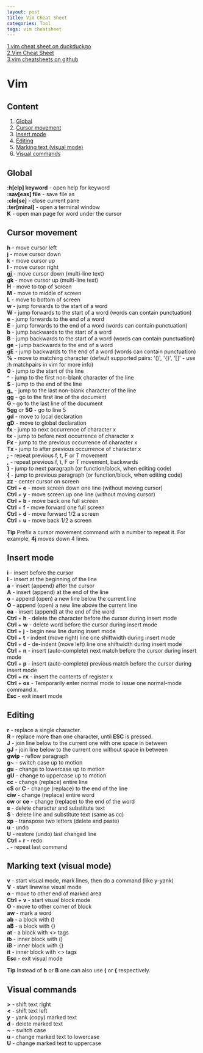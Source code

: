 ```yaml
---
layout: post
title: Vim Cheat Sheet
categories: Tool
tags: vim cheatsheet
---
```


[1.vim cheat sheet on duckduckgo](https://duckduckgo.com/?q=vim+cheat+sheet&ia=cheatsheet&iax=1)  
[2.Vim Cheat Sheet](https://vim.rtorr.com/)  
[3.vim cheatsheets on github](https://github.com/LeCoupa/awesome-cheatsheets/blob/master/tools/vim.txt)  

# Vim

## Content

1. [Global](#global)
2. [Cursor movement](#cursor-movement)
3. [Insert mode](#insert-mode)
4. [Editing](#editing)
5. [Marking text (visual mode)](#marking-text-visual-mode)
6. [Visual commands](#visual-commands)

## Global

**:h[elp] keyword** - open help for keyword  
**:sav[eas] file** - save file as  
**:clo[se]** - close current pane  
**:ter[minal]** - open a terminal window  
**K** - open man page for word under the cursor  

## Cursor movement

**h** - move cursor left  
**j** - move cursor down  
**k** - move cursor up  
**l** - move cursor right  
**gj** - move cursor down (multi-line text)  
**gk** - move cursor up (multi-line text)  
**H** - move to top of screen  
**M** - move to middle of screen  
**L** - move to bottom of screen  
**w** - jump forwards to the start of a word  
**W** - jump forwards to the start of a word (words can contain punctuation)  
**e** - jump forwards to the end of a word  
**E** - jump forwards to the end of a word (words can contain punctuation)  
**b** - jump backwards to the start of a word  
**B** - jump backwards to the start of a word (words can contain punctuation)  
**ge** - jump backwards to the end of a word  
**gE** - jump backwards to the end of a word (words can contain punctuation)  
**%** - move to matching character (default supported pairs: '()', '{}', '[]' - use :h matchpairs in vim for more info)  
**0** - jump to the start of the line  
**^** - jump to the first non-blank character of the line  
**$** - jump to the end of the line  
**g_** - jump to the last non-blank character of the line  
**gg** - go to the first line of the document  
**G** - go to the last line of the document  
**5gg** or **5G** - go to line 5  
**gd** - move to local declaration  
**gD** - move to global declaration  
**fx** - jump to next occurrence of character x  
**tx** - jump to before next occurrence of character x  
**Fx** - jump to the previous occurrence of character x  
**Tx** - jump to after previous occurrence of character x  
**;** - repeat previous f, t, F or T movement  
**,** - repeat previous f, t, F or T movement, backwards  
**}** - jump to next paragraph (or function/block, when editing code)  
**{** - jump to previous paragraph (or function/block, when editing code)  
**zz** - center cursor on screen  
**Ctrl** + **e** - move screen down one line (without moving cursor)  
**Ctrl** + **y** - move screen up one line (without moving cursor)  
**Ctrl** + **b** - move back one full screen  
**Ctrl** + **f** - move forward one full screen  
**Ctrl** + **d** - move forward 1/2 a screen  
**Ctrl** + **u** - move back 1/2 a screen  

**Tip** Prefix a cursor movement command with a number to repeat it. For example, **4j** moves down 4 lines.

## Insert mode

**i** - insert before the cursor  
**I** - insert at the beginning of the line  
**a** - insert (append) after the cursor  
**A** - insert (append) at the end of the line  
**o** - append (open) a new line below the current line  
**O** - append (open) a new line above the current line  
**ea** - insert (append) at the end of the word  
**Ctrl** + **h** - delete the character before the cursor during insert mode  
**Ctrl** + **w** - delete word before the cursor during insert mode  
**Ctrl** + **j** - begin new line during insert mode  
**Ctrl** + **t** - indent (move right) line one shiftwidth during insert mode  
**Ctrl** + **d** - de-indent (move left) line one shiftwidth during insert mode  
**Ctrl** + **n** - insert (auto-complete) next match before the cursor during insert mode  
**Ctrl** + **p** - insert (auto-complete) previous match before the cursor during insert mode  
**Ctrl** + **rx** - insert the contents of register x  
**Ctrl** + **ox** - Temporarily enter normal mode to issue one normal-mode command x.  
**Esc** - exit insert mode  

## Editing

**r** - replace a single character.  
**R** - replace more than one character, until **ESC** is pressed.  
**J** - join line below to the current one with one space in between  
**gJ** - join line below to the current one without space in between  
**gwip** - reflow paragraph  
**g~** - switch case up to motion  
**gu** - change to lowercase up to motion  
**gU** - change to uppercase up to motion  
**cc** - change (replace) entire line  
**c$** or **C** - change (replace) to the end of the line  
**ciw** - change (replace) entire word  
**cw** or **ce** - change (replace) to the end of the word  
**s** - delete character and substitute text  
**S** - delete line and substitute text (same as cc)  
**xp** - transpose two letters (delete and paste)  
**u** - undo  
**U** - restore (undo) last changed line  
**Ctrl** + **r** - redo  
**.** - repeat last command  

## Marking text (visual mode)

**v** - start visual mode, mark lines, then do a command (like y-yank)  
**V** - start linewise visual mode  
**o** - move to other end of marked area  
**Ctrl** + **v** - start visual block mode  
**O** - move to other corner of block  
**aw** - mark a word  
**ab** - a block with ()  
**aB** - a block with {}  
**at** - a block with <> tags  
**ib** - inner block with ()  
**iB** - inner block with {}  
**it** - inner block with <> tags  
**Esc** - exit visual mode  

**Tip** Instead of **b** or **B** one can also use **(** or **{** respectively.  

## Visual commands

**>** - shift text right  
**<** - shift text left  
**y** - yank (copy) marked text  
**d** - delete marked text  
**~** - switch case  
**u** - change marked text to lowercase  
**U** - change marked text to uppercase  
